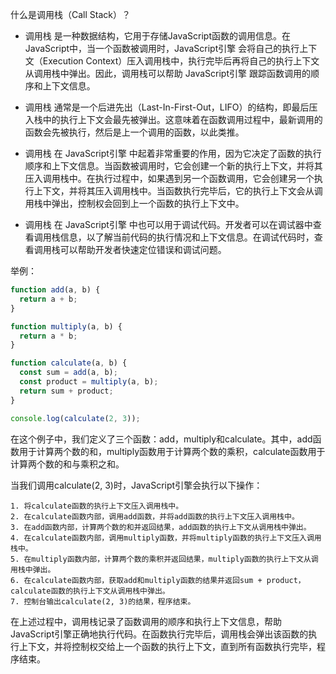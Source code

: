 什么是调用栈（Call Stack）？

* 调用栈 是一种数据结构，它用于存储JavaScript函数的调用信息。在JavaScript中，当一个函数被调用时，JavaScript引擎 会将自己的执行上下文（Execution Context）压入调用栈中，执行完毕后再将自己的执行上下文从调用栈中弹出。因此，调用栈可以帮助 JavaScript引擎 跟踪函数调用的顺序和上下文信息。

* 调用栈 通常是一个后进先出（Last-In-First-Out，LIFO）的结构，即最后压入栈中的执行上下文会最先被弹出。这意味着在函数调用过程中，最新调用的函数会先被执行，然后是上一个调用的函数，以此类推。

* 调用栈 在 JavaScript引擎 中起着非常重要的作用，因为它决定了函数的执行顺序和上下文信息。当函数被调用时，它会创建一个新的执行上下文，并将其压入调用栈中。在执行过程中，如果遇到另一个函数调用，它会创建另一个执行上下文，并将其压入调用栈中。当函数执行完毕后，它的执行上下文会从调用栈中弹出，控制权会回到上一个函数的执行上下文中。

* 调用栈 在 JavaScript引擎 中也可以用于调试代码。开发者可以在调试器中查看调用栈信息，以了解当前代码的执行情况和上下文信息。在调试代码时，查看调用栈可以帮助开发者快速定位错误和调试问题。

举例：
```js
function add(a, b) {
  return a + b;
}

function multiply(a, b) {
  return a * b;
}

function calculate(a, b) {
  const sum = add(a, b);
  const product = multiply(a, b);
  return sum + product;
}

console.log(calculate(2, 3));

```
在这个例子中，我们定义了三个函数：add，multiply和calculate。其中，add函数用于计算两个数的和，multiply函数用于计算两个数的乘积，calculate函数用于计算两个数的和与乘积之和。

当我们调用calculate(2, 3)时，JavaScript引擎会执行以下操作：

```
1. 将calculate函数的执行上下文压入调用栈中。
2. 在calculate函数内部，调用add函数，并将add函数的执行上下文压入调用栈中。
3. 在add函数内部，计算两个数的和并返回结果，add函数的执行上下文从调用栈中弹出。
4. 在calculate函数内部，调用multiply函数，并将multiply函数的执行上下文压入调用栈中。
5. 在multiply函数内部，计算两个数的乘积并返回结果，multiply函数的执行上下文从调用栈中弹出。
6. 在calculate函数内部，获取add和multiply函数的结果并返回sum + product，calculate函数的执行上下文从调用栈中弹出。
7. 控制台输出calculate(2, 3)的结果，程序结束。
```

在上述过程中，调用栈记录了函数调用的顺序和执行上下文信息，帮助JavaScript引擎正确地执行代码。在函数执行完毕后，调用栈会弹出该函数的执行上下文，并将控制权交给上一个函数的执行上下文，直到所有函数执行完毕，程序结束。






